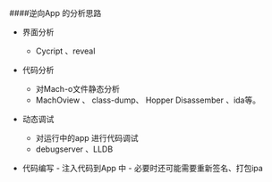 ####逆向App 的分析思路

- 界面分析    
    - Cycript 、reveal
    
- 代码分析
    - 对Mach-o文件静态分析
    - MachOview 、 class-dump、 Hopper Disassember 、ida等。
    
- 动态调试
     - 对运行中的app 进行代码调试
     - debugserver 、LLDB
     
- 代码编写
      - 注入代码到App 中
      - 必要时还可能需要重新签名、打包ipa 
    
